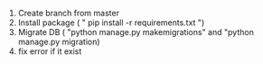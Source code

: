 1. Create branch from master
2. Install package ( " pip install -r requirements.txt ")
3. Migrate DB ( "python manage.py makemigrations" and "python manage.py migration)
4. fix error if it exist
